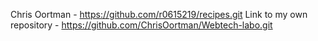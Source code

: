 Chris Oortman - https://github.com/r0615219/recipes.git
Link to my own repository - https://github.com/ChrisOortman/Webtech-labo.git